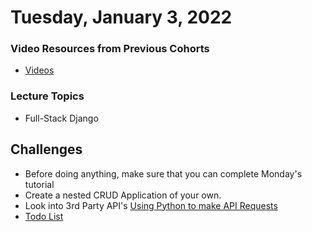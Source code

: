 Tuesday, January 3, 2022
====================
### Video Resources from Previous Cohorts
- [Videos](https://www.youtube.com/channel/UCASZ7zW_Egu0T4KG3YEdGfw/playlists)

### Lecture Topics
- Full-Stack Django


## Challenges
- Before doing anything, make sure that you can complete Monday's tutorial
- Create a nested CRUD Application of your own. 
- Look into 3rd Party API's [Using Python to make API Requests](https://realpython.com/api-integration-in-python/)
- [Todo List](https://github.com/deltaplatoonew/django-todo)
